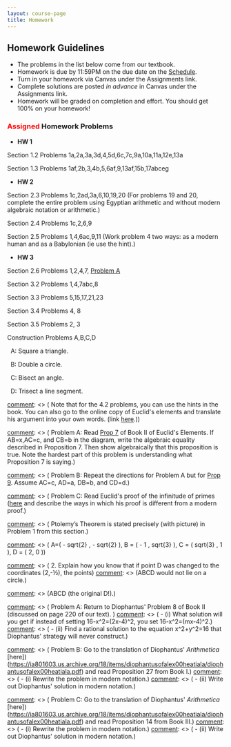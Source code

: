```yaml
---
layout: course-page
title: Homework
---
```

[comment]: <> ( <span style="color:red">**This Page is UNDER CONSTRUCTION for SPRING 2025**</span> )

## Homework Guidelines

  * The problems in the list below come from our textbook.
  * Homework is due by 11:59PM on the due date on the [Schedule](https://docs.google.com/spreadsheets/d/e/2PACX-1vRSXy8PBXnJpR7xxhggG7TRmXVr_T20drE4qSHNJthFCJuujuz7XPa606VCXAP73R40e4WRB37YEvSI/pubhtml).  
  * Turn in your homework via Canvas under the Assignments link.
  * Complete solutions are posted _in advance_ in Canvas under the Assignments link. 
  * Homework will be graded on completion and effort.  You should get 100% on your homework!

### <span style="color:red"> Assigned </span> Homework Problems

  * **HW 1**
    
  Section 1.2 Problems 1a,2a,3a,3d,4,5d,6c,7c,9a,10a,11a,12e,13a
  
  Section 1.3 Problems 1af,2b,3,4b,5,6af,9,13af,15b,17abceg

 * **HW 2** 

Section 2.3 Problems 1c,2ad,3a,6,10,19,20 (For problems 19 and 20, complete the entire problem using Egyptian arithmetic and without modern algebraic notation or arithmetic.)

Section 2.4 Problems 1c,2,6,9

Section 2.5 Problems 1,4,6ac,9,11 (Work problem 4 two ways: as a modern human and as a Babylonian (ie use the hint).)

 * **HW 3** 

Section 2.6 Problems 1,2,4,7, [Problem A](assets/homework/HW-s-2-6-Problem-A.pdf)

Section 3.2 Problems 1,4,7abc,8

Section 3.3 Problems 5,15,17,21,23
 
Section 3.4 Problems 4, 8 

Section 3.5 Problems 2, 3

Construction Problems A,B,C,D
 
&nbsp;&nbsp;A: Square a triangle.

&nbsp;&nbsp;B: Double a circle.
 
&nbsp;&nbsp;C: Bisect an angle.
 
&nbsp;&nbsp;D: Trisect a line segment.

[comment]: <> ( * **HW 5**)

[comment]: <> ( Section 4.2 Problems 2,3,6,8 )

[comment]: <> ( Note that for the 4.2 problems, you can use the hints in the book. You can also go to the online copy of Euclid's elements and translate his argument into your own words. (link [here](http://aleph0.clarku.edu/~djoyce/elements/elements.html).))

[comment]: <> ( Problem A: Read [Prop 7](http://aleph0.clarku.edu/~djoyce/elements/bookII/propII7.html) of Book II of Euclid's Elements. If AB=x,AC=c, and CB=b in the diagram, write the algebraic equality described in Proposition 7. Then show algebraically that this proposition is true. Note the hardest part of this problem is understanding what Proposition 7 is saying.)

[comment]: <> ( Problem B: Repeat the directions for Problem A but for [Prop 9](http://aleph0.clarku.edu/~djoyce/elements/bookII/propII9.html). Assume AC=c, AD=a, DB=b, and CD=d.)

[comment]: <> ( Section 4.3)

[comment]: <> ( Problem C: Read Euclid's proof of the infinitude of primes ([here](http://aleph0.clarku.edu/~djoyce/elements/bookIX/propIX20.html) and describe the ways in which his proof is different from a modern proof.)

[comment]: <> ( Problem D: Find two open problems in mathematics concerning prime numbers. )

[comment]: <> ( Problem E: Use the Euclidean Algorithm to find the greatest common divisor of 12012 and 1430.)

[comment]: <> ( * **HW 6**)

[comment]: <> ( Section 4.4 Problem 4)

[comment]: <> ( Ptolemy’s Theorem is stated precisely (with picture) in Problem 1 from this section.)

[comment]: <> ( Problem A: Show that Ptolemy’s Theorem applies to every rectangle of sides a and b and then)
[comment]: <> (confirm that the conclusion of Ptolemy’s Theorem is correct for every rectangle.)

[comment]: <> ( Problem B: Let the points A, B, C, and D, have the coordinates below:)

[comment]: <> ( A=( - sqrt{2} , - sqrt{2} ), B = ( - 1 , sqrt{3} ), C = ( sqrt{3} , 1 ), D = ( 2, 0 ))

[comment]: <> ( 1. Show that the points ABCD lie on a circle.)

[comment]: <> ( 2. Explain how you know that if point D was changed to the coordinates (2,-½), the points)
[comment]: <> (ABCD would not lie on a circle.)

[comment]: <> ( 3. Confirm that the conclusion Ptolemy’s Theorem applies to the quadrilateral with corners)
[comment]: <> (ABCD (the original D!).)


[comment]: <> ( Section 4.5 Problems 2,4,5,11)

[comment]: <> ( Problem C: Use modern calculus to find the area of the parabolic segment bounded by y=x^2)
[comment]: <> (and y=x+2)

[comment]: <> ( * **HW 7** )

[comment]: <> ( Section 5.3 Problems 13, 16, 17)

[comment]: <> ( Problem A: Return to Diophantus' Problem 8 of Book II (discussed on page 220 of our text). )
[comment]: <> ( - (i) What solution will you get if instead of setting 16-x^2=(2x-4)^2, you set 16-x^2=(mx-4)^2.)
[comment]: <> ( - (ii) Find a rational solution to the equation x^2+y^2=16 that Diophantus' strategy will never construct.)

[comment]: <> ( Problem B: Go to the translation of Diophantus' *Arithmetica* [here])(https://ia801603.us.archive.org/18/items/diophantusofalex00heatiala/diophantusofalex00heatiala.pdf) and read Proposition 27 from Book I.)
[comment]: <> ( - (i) Rewrite the problem in modern notation.)
[comment]: <> ( - (ii) Write out Diophantus' solution in modern notation.)

[comment]: <> ( Problem C: Go to the translation of Diophantus' *Arithmetica* [here])(https://ia801603.us.archive.org/18/items/diophantusofalex00heatiala/diophantusofalex00heatiala.pdf) and read Proposition 14 from Book III.)
[comment]: <> ( - (i) Rewrite the problem in modern notation.)
[comment]: <> ( - (ii) Write out Diophantus' solution in modern notation.)

[comment]: <> ( Section 5.5 Problems 2, 6, 7)

[comment]: <> ( * **HW 8**)

[comment]: <> ( Section 6.2 Problems 1,2)

[comment]: <> ( Section 7.3 Problems 1a, 3ab, 5)

[comment]: <> ( Section 8.2 Problem 3  )

